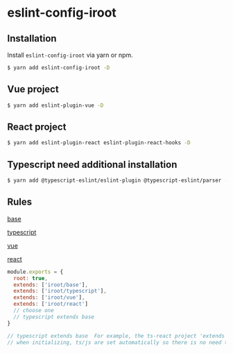 # eslint-config-iroot

## Installation

Install `eslint-config-iroot` via yarn or npm.

```bash
$ yarn add eslint-config-iroot -D
```

## Vue project

```bash
$ yarn add eslint-plugin-vue -D
```

## React project

```bash
$ yarn add eslint-plugin-react eslint-plugin-react-hooks -D
```

## Typescript need additional installation

```bash
$ yarn add @typescript-eslint/eslint-plugin @typescript-eslint/parser -D
```

## Rules

[base](https://github.com/l-zoy/eslint-config-iroot/blob/master/base.js)

[typescript](https://github.com/l-zoy/eslint-config-iroot/blob/master/typescript.js)

[vue](https://github.com/l-zoy/eslint-config-iroot/blob/master/vue.js)

[react](https://github.com/l-zoy/eslint-config-iroot/blob/master/react.js)

```javascript
module.exports = {
  root: true,
  extends: ['iroot/base'],
  extends: ['iroot/typescript'],
  extends: ['iroot/vue'],
  extends: ['iroot/react']
  // choose one
  // typescript extends base
}

// typescript extends base  For example, the ts-react project 'extends': ['iroot/react'],
// when initializing, ts/js are set automatically so there is no need to inherit typescript
```
